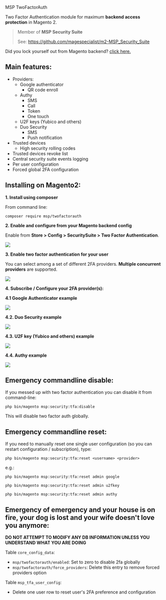 MSP TwoFactorAuth

Two Factor Authentication module for maximum **backend access protection** in Magento 2.

> Member of **MSP Security Suite**
>
> See: https://github.com/magespecialist/m2-MSP_Security_Suite

Did you lock yourself out from Magento backend? <a href="https://github.com/magespecialist/m2-Magento_TwoFactorAuth#emergency-commandline-disable">click here.</a>

## Main features:

* Providers:
    * Google authenticator
        * QR code enroll
    * Authy
        * SMS
        * Call
        * Token
        * One touch
    * U2F keys (Yubico and others)
    * Duo Security
        * SMS
        * Push notification
* Trusted devices
    * High security rolling codes
* Trusted devices revoke list
* Central security suite events logging
* Per user configuration
* Forced global 2FA configuration

## Installing on Magento2:

**1. Install using composer**

From command line: 

`composer require msp/twofactorauth`

**2. Enable and configure from your Magento backend config**

Enable from **Store > Config > SecuritySuite > Two Factor Authentication**.

<img src="https://raw.githubusercontent.com/magespecialist/m2-Magento_TwoFactorAuth/master/screenshots/config.png" />

**3. Enable two factor authentication for your user**

You can select among a set of different 2FA providers. **Multiple concurrent providers** are supported.

<img src="https://raw.githubusercontent.com/magespecialist/m2-Magento_TwoFactorAuth/master/screenshots/user_tfa.png" />

**4. Subscribe / Configure your 2FA provider(s):**

**4.1 Google Authenticator example**

<img src="https://raw.githubusercontent.com/magespecialist/m2-Magento_TwoFactorAuth/master/screenshots/google_qr.png" />

**4.2. Duo Security example**

<img src="https://raw.githubusercontent.com/magespecialist/m2-Magento_TwoFactorAuth/master/screenshots/duo_auth.png" />

**4.3. U2F key (Yubico and others) example**

<img src="https://raw.githubusercontent.com/magespecialist/m2-Magento_TwoFactorAuth/master/screenshots/u2f_auth.png" />

**4.4. Authy example**

<img src="https://raw.githubusercontent.com/magespecialist/m2-Magento_TwoFactorAuth/master/screenshots/authy_auth.png" />

## Emergency commandline disable:

If you messed up with two factor authentication you can disable it from command-line:

`php bin/magento msp:security:tfa:disable`

This will disable two factor auth globally.

## Emergency commandline reset:

If you need to manually reset one single user configuration (so you can restart configuration / subscription), type:
 
`php bin/magento msp:security:tfa:reset <username> <provider>`

e.g.:

`php bin/magento msp:security:tfa:reset admin google`

`php bin/magento msp:security:tfa:reset admin u2fkey`

`php bin/magento msp:security:tfa:reset admin authy`

## Emergency of emergency and your house is on fire, your dog is lost and your wife doesn't love you anymore:

**DO NOT ATTEMPT TO MODIFY ANY DB INFORMATION UNLESS YOU UNDERSTAND WHAT YOU ARE DOING**

Table `core_config_data`:
* `msp/twofactorauth/enabled`: Set to zero to disable 2fa globally
* `msp/twofactorauth/force_providers`: Delete this entry to remove forced providers option

Table `msp_tfa_user_config`:
* Delete one user row to reset user's 2FA preference and configuration

